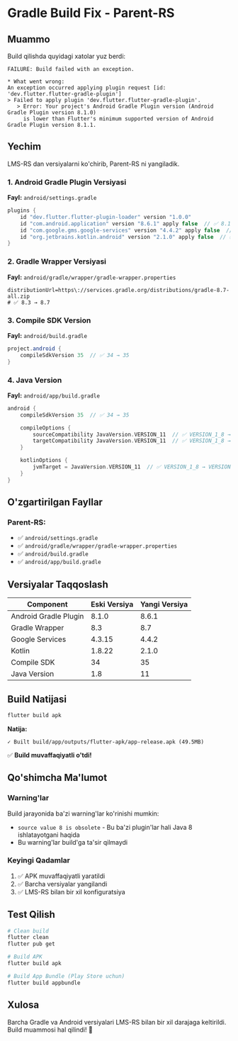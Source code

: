 # Gradle Build Fix - Parent-RS

## Muammo
Build qilishda quyidagi xatolar yuz berdi:

```
FAILURE: Build failed with an exception.

* What went wrong:
An exception occurred applying plugin request [id: 'dev.flutter.flutter-gradle-plugin']
> Failed to apply plugin 'dev.flutter.flutter-gradle-plugin'.
   > Error: Your project's Android Gradle Plugin version (Android Gradle Plugin version 8.1.0) 
     is lower than Flutter's minimum supported version of Android Gradle Plugin version 8.1.1.
```

## Yechim
LMS-RS dan versiyalarni ko'chirib, Parent-RS ni yangiladik.

### 1. Android Gradle Plugin Versiyasi
**Fayl:** `android/settings.gradle`

```gradle
plugins {
    id "dev.flutter.flutter-plugin-loader" version "1.0.0"
    id "com.android.application" version "8.6.1" apply false  // ✅ 8.1.0 → 8.6.1
    id "com.google.gms.google-services" version "4.4.2" apply false  // ✅ 4.3.15 → 4.4.2
    id "org.jetbrains.kotlin.android" version "2.1.0" apply false  // ✅ 1.8.22 → 2.1.0
}
```

### 2. Gradle Wrapper Versiyasi
**Fayl:** `android/gradle/wrapper/gradle-wrapper.properties`

```properties
distributionUrl=https\://services.gradle.org/distributions/gradle-8.7-all.zip
# ✅ 8.3 → 8.7
```

### 3. Compile SDK Version
**Fayl:** `android/build.gradle`

```gradle
project.android {
    compileSdkVersion 35  // ✅ 34 → 35
}
```

### 4. Java Version
**Fayl:** `android/app/build.gradle`

```gradle
android {
    compileSdkVersion 35  // ✅ 34 → 35

    compileOptions {
        sourceCompatibility JavaVersion.VERSION_11  // ✅ VERSION_1_8 → VERSION_11
        targetCompatibility JavaVersion.VERSION_11  // ✅ VERSION_1_8 → VERSION_11
    }

    kotlinOptions {
        jvmTarget = JavaVersion.VERSION_11  // ✅ VERSION_1_8 → VERSION_11
    }
}
```

## O'zgartirilgan Fayllar

### Parent-RS:
- ✅ `android/settings.gradle`
- ✅ `android/gradle/wrapper/gradle-wrapper.properties`
- ✅ `android/build.gradle`
- ✅ `android/app/build.gradle`

## Versiyalar Taqqoslash

| Component | Eski Versiya | Yangi Versiya |
|-----------|--------------|---------------|
| Android Gradle Plugin | 8.1.0 | 8.6.1 |
| Gradle Wrapper | 8.3 | 8.7 |
| Google Services | 4.3.15 | 4.4.2 |
| Kotlin | 1.8.22 | 2.1.0 |
| Compile SDK | 34 | 35 |
| Java Version | 1.8 | 11 |

## Build Natijasi

```bash
flutter build apk
```

**Natija:**
```
✓ Built build/app/outputs/flutter-apk/app-release.apk (49.5MB)
```

✅ **Build muvaffaqiyatli o'tdi!**

## Qo'shimcha Ma'lumot

### Warning'lar
Build jarayonida ba'zi warning'lar ko'rinishi mumkin:
- `source value 8 is obsolete` - Bu ba'zi plugin'lar hali Java 8 ishlatayotgani haqida
- Bu warning'lar build'ga ta'sir qilmaydi

### Keyingi Qadamlar
1. ✅ APK muvaffaqiyatli yaratildi
2. ✅ Barcha versiyalar yangilandi
3. ✅ LMS-RS bilan bir xil konfiguratsiya

## Test Qilish
```bash
# Clean build
flutter clean
flutter pub get

# Build APK
flutter build apk

# Build App Bundle (Play Store uchun)
flutter build appbundle
```

## Xulosa
Barcha Gradle va Android versiyalari LMS-RS bilan bir xil darajaga keltirildi. Build muammosi hal qilindi! 🎉
